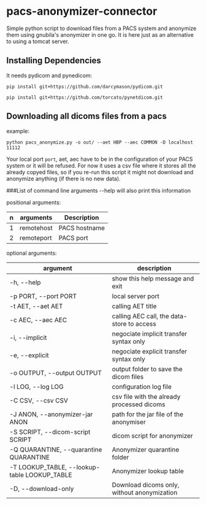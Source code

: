 # pacs-anonymizer-connector

Simple python script to download files from a PACS system and anonymize them using gnubila's anonymizer in one go.
It is here just as an alternative to using a tomcat server.
## Installing Dependencies
It needs pydicom and pynedicom:

`pip install git+https://github.com/darcymason/pydicom.git`

`pip install git+https://github.com/torcato/pynetdicom.git`

## Downloading all dicoms files from a pacs
example:

`python pacs_anonymize.py -o out/ --aet HBP --aec COMMON -D localhost 11112`

Your local port `port`, aet, aec have to be in the configuration of your PACS system or it will be refused.
For now it uses a csv file where it stores all the already copyed files, so if you re-run this script it might not download and anonymize anything (if there is no new data).

###List of command line arguments
--help will also print this information

positional arguments:

  n  | arguments          | Description
---- | ------------------ | ---
1    |remotehost          |PACS hostname   
2    |remoteport          |PACS port   

optional arguments:

 argument| description
  ------ | ---------- 
-h, --help                                     | show this help message and exit            
-p PORT, --port PORT                           | local server port                          
-t AET, --aet AET                              | calling AET title                          
-c AEC, --aec AEC                              | calling AEC call, the data-store to access
-i, --implicit                                 | negociate implicit transfer syntax only    
-e, --explicit                                 | negociate explicit transfer syntax only    
-o OUTPUT, --output OUTPUT                     | output folder to save the dicom files      
-l LOG, --log LOG                              | configuration log file                     
-C CSV, --csv CSV                              | csv file with the already processed dicoms 
-J ANON, --anonymizer-jar ANON                 | path for the jar file of the anonymiser    
-S SCRIPT, --dicom-script SCRIPT               | dicom script for anonymizer                
-Q QUARANTINE, --quarantine QUARANTINE         | Anonymizer quarantine folder               
-T LOOKUP_TABLE, --lookup-table LOOKUP_TABLE   | Anonymizer lookup table   
-D, --download-only                            | Download dicoms only, without anonymization
